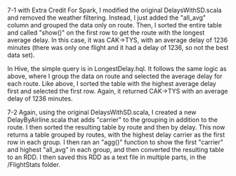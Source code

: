 7-1 with Extra Credit
For Spark, I modified the original DelaysWithSD.scala and removed
the weather filtering. Instead, I just added the "all_avg" column
and grouped the data only on route. Then, I sorted the entire table
and called "show()" on the first row to get the route with the
longest average delay. In this case, it was CAK->TYS, with an
average delay of 1236 minutes (there was only one flight and it had
a delay of 1236, so not the best data set).

In Hive, the simple query is in LongestDelay.hql. It follows the same
logic as above, where I group the data on route and selected the
average delay for each route. Like above, I sorted the table with the
highest average delay first and selected the first row. Again, it
returned CAK->TYS with an average delay of 1236 minutes.

7-2
Again, using the original DelaysWithSD.scala, I created a new
DelayByAirline.scala that adds "carrier" to the grouping in addition
to the route. I then sorted the resulting table by route and then by
delay. This now returns a table grouped by routes, with the highest
delay carrier as the first row in each group. I then ran an "agg()"
function to show the first "carrier" and highest "all_avg" in each
group, and then converted the resulting table to an RDD. I then
saved this RDD as a text file in multiple parts, in the /FlightStats
folder.